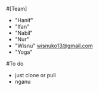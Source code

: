 #[Team]

- "Hanif"
- "Ifan"
- "Nabil"
- "Nur"
- "Wisnu" <wisnuko13@gmail.com>
- "Yoga"

#To do
- just clone or pull
- nganu
